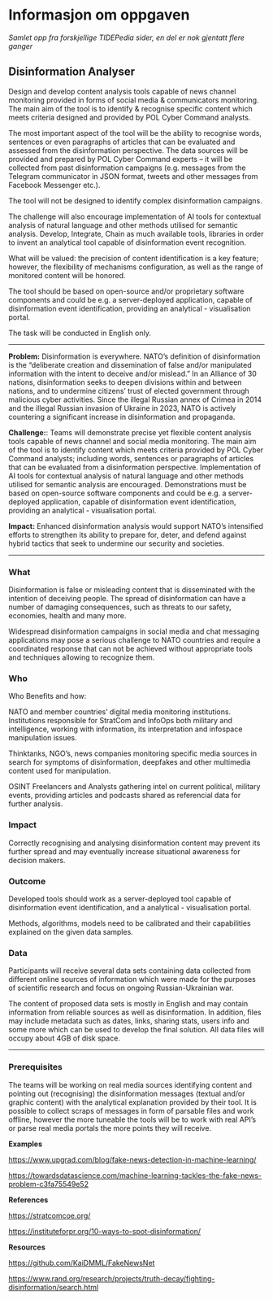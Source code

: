# Informasjon om oppgaven
*Samlet opp fra forskjellige TIDEPedia sider, en del er nok gjentatt flere ganger*
## Disinformation Analyser

Design and develop content analysis tools capable of news channel monitoring provided in forms of social media & communicators monitoring. The main aim of the tool is to identify & recognise specific content which meets criteria designed and provided by POL Cyber Command analysts.

The most important aspect of the tool will be the ability to recognise words, sentences or even paragraphs of articles that can be evaluated and assessed from the disinformation perspective. The data sources will be provided and prepared by POL Cyber Command experts – it will be collected from past disinformation campaigns (e.g. messages from the Telegram communicator in JSON format, tweets and other messages from Facebook Messenger etc.).

The tool will not be designed to identify complex disinformation campaigns.

The challenge will also encourage implementation of AI tools for contextual analysis of natural language and other methods utilised for semantic analysis. Develop, Integrate, Chain as much available tools, libraries in order to invent an analytical tool capable of disinformation event recognition.

What will be valued: the precision of content identification is a key feature; however, the flexibility of mechanisms configuration, as well as the range of monitored content will be honored.

The tool should be based on open-source and/or proprietary software components and could be e.g. a server-deployed application, capable of disinformation event identification, providing an analytical - visualisation portal.

The task will be conducted in English only.

------
**Problem:** Disinformation is everywhere. NATO’s definition of disinformation is the “deliberate creation and dissemination of false and/or manipulated information with the intent to deceive and/or mislead.” In an Alliance of 30 nations, disinformation seeks to deepen divisions within and between nations, and to undermine citizens’ trust of elected government through malicious cyber activities. Since the illegal Russian annex of Crimea in 2014 and the illegal Russian invasion of Ukraine in 2023, NATO is actively countering a significant increase in disinformation and propaganda.

**Challenge:**: Teams will demonstrate precise yet flexible content analysis tools capable of news channel and social media monitoring. The main aim of the tool is to identify content which meets criteria provided by POL Cyber Command analysts; including words, sentences or paragraphs of articles that can be evaluated from a disinformation perspective. Implementation of AI tools for contextual analysis of natural language and other methods utilised for semantic analysis are encouraged. Demonstrations must be based on open-source software components and could be e.g. a server-deployed application, capable of disinformation event identification, providing an analytical - visualisation portal.

**Impact:** Enhanced disinformation analysis would support NATO’s intensified efforts to strengthen its ability to prepare for, deter, and defend against hybrid tactics that seek to undermine our security and societies.

----

### What	
Disinformation is false or misleading content that is disseminated with the intention of deceiving people. The spread of disinformation can have a number of damaging consequences, such as threats to our safety, economies, health and many more.

Widespread disinformation campaigns in social media and chat messaging applications may pose a serious challenge to NATO countries and require a coordinated response that can not be achieved without appropriate tools and techniques allowing to recognize them.

### Who	
Who Benefits and how:

NATO and member countries’ digital media monitoring institutions. Institutions responsible for StratCom and InfoOps both military and intelligence, working with information, its interpretation and infospace manipulation issues.

Thinktanks, NGO’s, news companies monitoring specific media sources in search for symptoms of disinformation, deepfakes and other multimedia content used for manipulation.

OSINT Freelancers and Analysts gathering intel on current political, military events, providing articles and podcasts shared as referencial data for further analysis.

### Impact	
Correctly recognising and analysing disinformation content may prevent its further spread and may eventually increase situational awareness for decision makers.

### Outcome	
Developed tools should work as a server-deployed tool capable of disinformation event identification, and a analytical - visualisation portal.

Methods, algorithms, models need to be calibrated and their capabilities explained on the given data samples.

### Data	
Participants will receive several data sets containing data collected from different online sources of information which were made for the purposes of scientific research and focus on ongoing Russian-Ukrainian war.

The content of proposed data sets is mostly in English and may contain information from reliable sources as well as disinformation. In addition, files may include metadata such as dates, links, sharing stats, users info and some more which can be used to develop the final solution. All data files will occupy about 4GB of disk space.

----

### Prerequisites	
The teams will be working on real media sources identifying content and pointing out (recognising) the disinformation messages (textual and/or graphic content) with the analytical explanation provided by their tool. It is possible to collect scraps of messages in form of parsable files and work offline, however the more tuneable the tools will be to work with real API’s or parse real media portals the more points they will receive.

**Examples**

https://www.upgrad.com/blog/fake-news-detection-in-machine-learning/

https://towardsdatascience.com/machine-learning-tackles-the-fake-news-problem-c3fa75549e52

**References**	

https://stratcomcoe.org/

https://instituteforpr.org/10-ways-to-spot-disinformation/

**Resources**

https://github.com/KaiDMML/FakeNewsNet

https://www.rand.org/research/projects/truth-decay/fighting-disinformation/search.html
